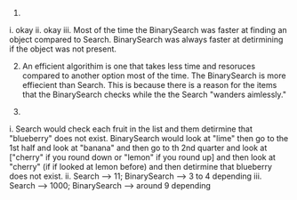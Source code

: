 1)
i. okay
ii. okay
iii. Most of the time the BinarySearch was faster at finding an object compared to Search. BinarySearch was always faster at detirmining if the object was not present.

2) An efficient algorithim is one that takes less time and resoruces compared to another option most of the time. The BinarySearch is more effiecient than Search. This is because there is a reason for the items that the BinarySearch checks while the the Search "wanders aimlessly."

3)
i. Search would check each fruit in the list and them detirmine that "blueberry" does not exist. BinarySearch would look at "lime" then go to the 1st half and look at "banana" and then go to th 2nd quarter and look at ["cherry" if you round down or "lemon" if you round up] and then look at "cherry" (if if looked at lemon before) and then detirmine that blueberry does not exist.
ii. Search --> 11; BinarySearch --> 3 to 4 depending
iii. Search --> 1000; BinarySearch --> around 9 depending
